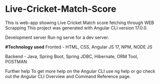 # Live-Cricket-Match-Score
This is web-app showing Live Cricket Match score fetching through WEB Scrapping
This project was generated with Angular CLI version 17.0.0.

Development server
Run ng serve for a dev server. 

**#Technology used**
Fronted - HTML, CSS, Angular JS 17, NPM, NODE JS

Backend - Java, Spring Boot, Spring JDBC, Hibernate, ORM Tool, POSTMAN

Further help
To get more help on the Angular CLI use ng help or go check out the Angular CLI Overview and Command Reference page.
